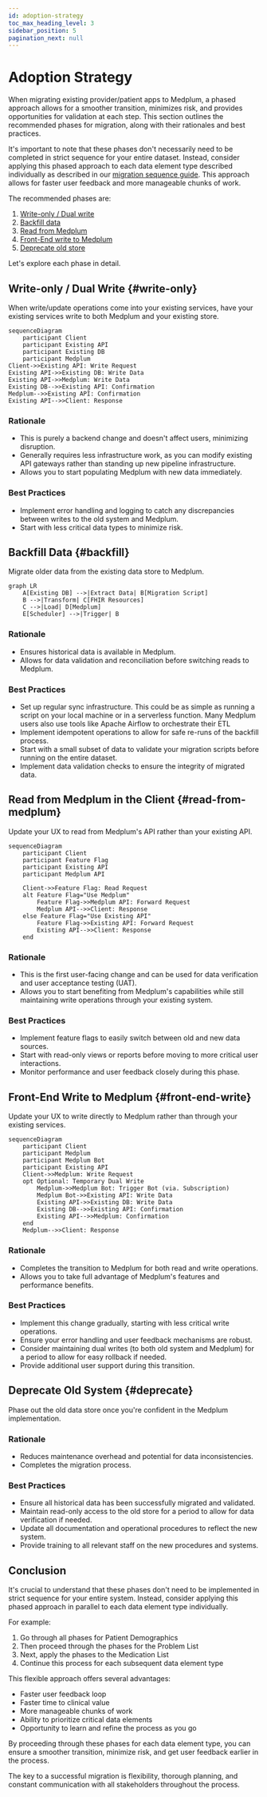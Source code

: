 ```yaml
---
id: adoption-strategy
toc_max_heading_level: 3
sidebar_position: 5
pagination_next: null
---
```

# Adoption Strategy

When migrating existing provider/patient apps to Medplum, a phased approach allows for a smoother transition, minimizes risk, and provides opportunities for validation at each step. This section outlines the recommended phases for migration, along with their rationales and best practices.

It's important to note that these phases don't necessarily need to be completed in strict sequence for your entire dataset. Instead, consider applying this phased approach to each data element type described individually as described in our [migration sequence guide](./migration-sequence). This approach allows for faster user feedback and more manageable chunks of work.


The recommended phases are:

1. [Write-only / Dual write](#write-only)
2. [Backfill data](#backfill)
3. [Read from Medplum](#read-from-medplum)
4. [Front-End write to Medplum](#front-end-write)
5. [Deprecate old store](#deprecate)

Let's explore each phase in detail.

## Write-only / Dual Write {#write-only}

When write/update operations come into your existing services, have your existing services write to both Medplum and your existing store.

```mermaid
sequenceDiagram
    participant Client
    participant Existing API
    participant Existing DB
    participant Medplum
Client->>Existing API: Write Request
Existing API->>Existing DB: Write Data
Existing API->>Medplum: Write Data
Existing DB-->>Existing API: Confirmation
Medplum-->>Existing API: Confirmation
Existing API-->>Client: Response
```



### Rationale
- This is purely a backend change and doesn't affect users, minimizing disruption.
- Generally requires less infrastructure work, as you can modify existing API gateways rather than standing up new pipeline infrastructure.
- Allows you to start populating Medplum with new data immediately.

### Best Practices
- Implement error handling and logging to catch any discrepancies between writes to the old system and Medplum.
- Start with less critical data types to minimize risk.

## Backfill Data {#backfill}

Migrate older data from the existing data store to Medplum.

```mermaid
graph LR
    A[Existing DB] -->|Extract Data| B[Migration Script]
    B -->|Transform| C[FHIR Resources]
    C -->|Load| D[Medplum]
    E[Scheduler] -->|Trigger| B
```

### Rationale
- Ensures historical data is available in Medplum.
- Allows for data validation and reconciliation before switching reads to Medplum.

### Best Practices
- Set up regular sync infrastructure. This could be as simple as running a script on your local machine or in a serverless function. Many Medplum users also use tools like Apache Airflow to orchestrate their ETL
- Implement idempotent operations to allow for safe re-runs of the backfill process.
- Start with a small subset of data to validate your migration scripts before running on the entire dataset.
- Implement data validation checks to ensure the integrity of migrated data.

## Read from Medplum in the Client {#read-from-medplum}

Update your UX to read from Medplum's API rather than your existing API.

```mermaid
sequenceDiagram
    participant Client
    participant Feature Flag
    participant Existing API
    participant Medplum API

    Client->>Feature Flag: Read Request
    alt Feature Flag="Use Medplum"
        Feature Flag->>Medplum API: Forward Request
        Medplum API-->>Client: Response
    else Feature Flag="Use Existing API"
        Feature Flag->>Existing API: Forward Request
        Existing API-->>Client: Response
    end
```

### Rationale
- This is the first user-facing change and can be used for data verification and user acceptance testing (UAT).
- Allows you to start benefiting from Medplum's capabilities while still maintaining write operations through your existing system.

### Best Practices
- Implement feature flags to easily switch between old and new data sources.
- Start with read-only views or reports before moving to more critical user interactions.
- Monitor performance and user feedback closely during this phase.

## Front-End Write to Medplum {#front-end-write}

Update your UX to write directly to Medplum rather than through your existing services.


```mermaid
sequenceDiagram
    participant Client
    participant Medplum
    participant Medplum Bot
    participant Existing API
    Client->>Medplum: Write Request
    opt Optional: Temporary Dual Write
        Medplum->>Medplum Bot: Trigger Bot (via. Subscription)
        Medplum Bot->>Existing API: Write Data
        Existing API->>Existing DB: Write Data
        Existing DB-->>Existing API: Confirmation
        Existing API-->>Medplum: Confirmation
    end
    Medplum-->>Client: Response
```

### Rationale
- Completes the transition to Medplum for both read and write operations.
- Allows you to take full advantage of Medplum's features and performance benefits.

### Best Practices
- Implement this change gradually, starting with less critical write operations.
- Ensure your error handling and user feedback mechanisms are robust.
- Consider maintaining dual writes (to both old system and Medplum) for a period to allow for easy rollback if needed.
- Provide additional user support during this transition.

## Deprecate Old System {#deprecate}

Phase out the old data store once you're confident in the Medplum implementation.

### Rationale
- Reduces maintenance overhead and potential for data inconsistencies.
- Completes the migration process.

### Best Practices
- Ensure all historical data has been successfully migrated and validated.
- Maintain read-only access to the old store for a period to allow for data verification if needed.
- Update all documentation and operational procedures to reflect the new system.
- Provide training to all relevant staff on the new procedures and systems.

## Conclusion

It's crucial to understand that these phases don't need to be implemented in strict sequence for your entire system. Instead, consider applying this phased approach in parallel to each data element type individually.

For example:
1. Go through all phases for Patient Demographics
2. Then proceed through the phases for the Problem List
3. Next, apply the phases to the Medication List
4. Continue this process for each subsequent data element type

This flexible approach offers several advantages:
- Faster user feedback loop
- Faster time to clinical value
- More manageable chunks of work
- Ability to prioritize critical data elements
- Opportunity to learn and refine the process as you go

By proceeding through these phases for each data element type, you can ensure a smoother transition, minimize risk, and get user feedback earlier in the process.

The key to a successful migration is flexibility, thorough planning, and constant communication with all stakeholders throughout the process.
